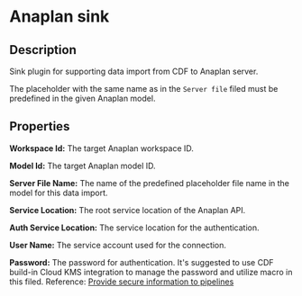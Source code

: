 # Anaplan sink

 Description
 -----------
 Sink plugin for supporting data import from CDF to Anaplan server.

 The placeholder with the same name as in the `Server file` filed must be predefined in the given Anaplan model.

 Properties
 ----------
 **Workspace Id:** The target Anaplan workspace ID.
 
 **Model Id:** The target Anaplan model ID.

 **Server File Name:** The name of the predefined placeholder file name in the model for this data import.

 **Service Location:** The root service location of the Anaplan API.
 
 **Auth Service Location:** The service location for the authentication.

 **User Name:** The service account used for the connection.

 **Password:** The password for authentication. It's suggested to use CDF build-in Cloud KMS integration 
 to manage the password and utilize macro in this filed. 
 Reference: [Provide secure information to pipelines](https://datafusion.atlassian.net/wiki/spaces/KB/pages/32276556/Provide+secure+information+to+pipelines)
